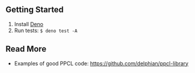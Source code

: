 ## Getting Started

1. Install [Deno](https://deno.land)
2. Run tests: `$ deno test -A`

## Read More

- Examples of good PPCL code: https://github.com/delphian/ppcl-library